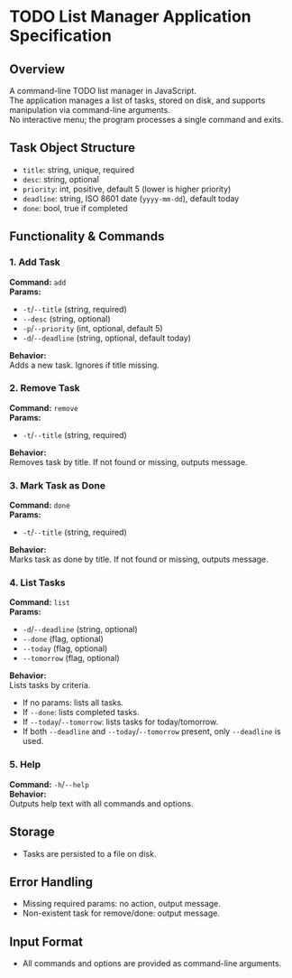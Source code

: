 # TODO List Manager Application Specification

## Overview

A command-line TODO list manager in JavaScript.  
The application manages a list of tasks, stored on disk, and supports manipulation via command-line arguments.  
No interactive menu; the program processes a single command and exits.

## Task Object Structure

- `title`: string, unique, required
- `desc`: string, optional
- `priority`: int, positive, default 5 (lower is higher priority)
- `deadline`: string, ISO 8601 date (`yyyy-mm-dd`), default today
- `done`: bool, true if completed

## Functionality & Commands

### 1. Add Task

**Command:** `add`  
**Params:**
- `-t`/`--title` (string, required)
- `--desc` (string, optional)
- `-p`/`--priority` (int, optional, default 5)
- `-d`/`--deadline` (string, optional, default today)

**Behavior:**  
Adds a new task. Ignores if title missing.

### 2. Remove Task

**Command:** `remove`  
**Params:**
- `-t`/`--title` (string, required)

**Behavior:**  
Removes task by title. If not found or missing, outputs message.

### 3. Mark Task as Done

**Command:** `done`  
**Params:**
- `-t`/`--title` (string, required)

**Behavior:**  
Marks task as done by title. If not found or missing, outputs message.

### 4. List Tasks

**Command:** `list`  
**Params:**
- `-d`/`--deadline` (string, optional)
- `--done` (flag, optional)
- `--today` (flag, optional)
- `--tomorrow` (flag, optional)

**Behavior:**  
Lists tasks by criteria.
- If no params: lists all tasks.
- If `--done`: lists completed tasks.
- If `--today`/`--tomorrow`: lists tasks for today/tomorrow.
- If both `--deadline` and `--today`/`--tomorrow` present, only `--deadline` is used.

### 5. Help

**Command:** `-h`/`--help`  
**Behavior:**  
Outputs help text with all commands and options.

## Storage

- Tasks are persisted to a file on disk.

## Error Handling

- Missing required params: no action, output message.
- Non-existent task for remove/done: output message.

## Input Format

- All commands and options are provided as command-line arguments.
